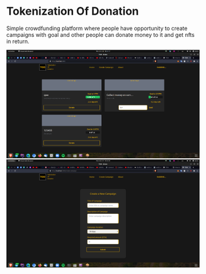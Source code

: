 # Tokenization Of Donation

Simple crowdfunding platform where people have opportunity to create campaigns with goal and other people can donate money to it and get nfts in return.

![image.png](./image.png)
![image-1.png](./image-1.png)
